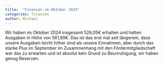 ```yaml
---
title:  "Finanzen im Oktober 2024"
categories: finanzen
author: Michael
---
```

Wir haben im Oktober 2024 insgesamt 526,05€ erhalten und hatten Ausgaben in Höhe von 561,89€. Das ist das erst mal seit längerem, dass unsere Ausgaben leicht höher sind als unsere Einnahmen, aber durch das starke Plus im September im Zusammenhang mit den Fördermitgliedschaft war das zu erwarten und ist absolut kein Grund zu Beunruhigung, wir haben genug Reserven.
